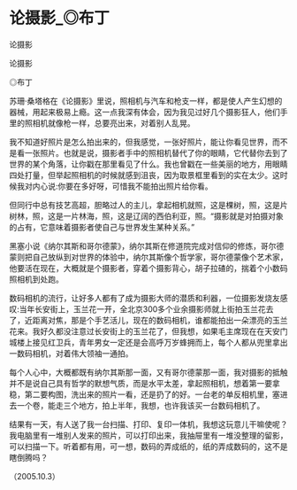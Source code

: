 # 论摄影_◎布丁

论摄影

论摄影

◎布丁

苏珊·桑塔格在《论摄影》里说，照相机与汽车和枪支一样，都是使人产生幻想的器械，用起来极易上瘾。这一点我深有体会，因为我见过好几个摄影狂人，他们手里的照相机就像枪一样，总要亮出来，对着别人乱晃。

我不知道好照片是怎么拍出来的，但我感觉，一张好照片，能让你看见世界，而不是看一张照片。也就是说，摄影者手中的照相机替代了你的眼睛，它代替你去到了世界的某个角落，让你戳在那里看见了什么。我也曾戳在一些美丽的地方，用眼睛四处打量，但举起照相机的时候就感到沮丧，因为取景框里看到的实在太少。这时候我对内心说:你要在多好呀，可惜我不能拍出照片给你看。

但同行中总有技艺高超，胆略过人的主儿，拿起相机就照，这是棵树，照，这是片树林，照，这是一片林海，照，这是辽阔的西伯利亚，照。“摄影就是对拍摄对象的占有，它意味着摄影者使自己与世界发生某种关系。”

黑塞小说《纳尔其斯和哥尔德蒙》，纳尔其斯在修道院完成对信仰的修炼，哥尔德蒙则把自己放纵到对世界的体验中，纳尔其斯像个哲学家，哥尔德蒙像个艺术家，他要活在现在，大概就是个摄影者，穿着个摄影背心，胡子拉碴的，揣着个小数码照相机到处跑。

数码相机的流行，让好多人都有了成为摄影大师的潜质和利器，一位摄影发烧友感叹:当年长安街上，玉兰花一开，全北京300多个业余摄影师就上街拍玉兰花去了，近距离对焦，那是个手艺活儿，现在的数码相机，谁都能拍出一朵漂亮的玉兰花来。我好久都没注意过长安街上的玉兰花了，但我想，如果毛主席现在在天安门城楼上接见红卫兵，青年男女一定还是会高呼万岁蜂拥而上，每个人都从兜里拿出一数码相机，对着伟大领袖一通拍。

每个人心中，大概都既有纳尔其斯那一面，又有哥尔德蒙那一面，我对摄影的抵触并不是说自己具有哲学的默想气质，而是水平太差，拿起照相机，想着第一要拿稳，第二要构图，洗出来的照片一看，还是扔了的好。一台老的单反相机里，塞进去一个卷，能走三个地方，拍上半年，我想，也许我该买一台数码相机了。

结果有一天，有人送了我一台扫描、打印、复印一体机，我想这玩意儿干嘛使呢？我电脑里有一堆别人发来的照片，可以打印出来，我抽屉里有一堆没整理的留影，可以扫描一下。听着都有用，可一想，数码的弄成纸的，纸的弄成数码的，这不是瞎倒腾吗？

（2005.10.3）